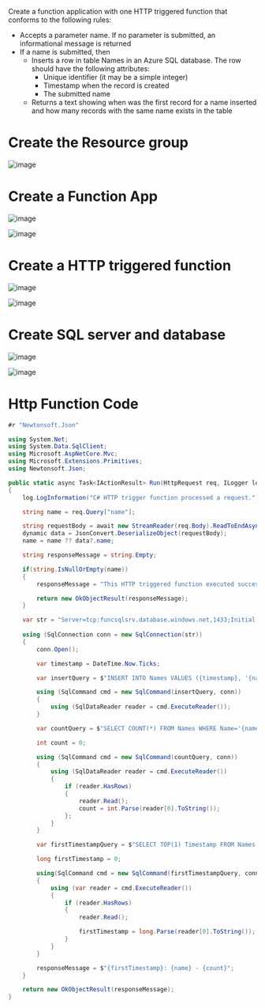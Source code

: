 Create a function application with one HTTP triggered function that conforms to the following rules:

- Accepts a parameter name. If no parameter is submitted, an informational message is returned
- If a name is submitted, then
  - Inserts a row in table Names in an Azure SQL database. The row should have the following attributes:
    - Unique identifier (it may be a simple integer)
    - Timestamp when the record is created
    - The submitted name
  - Returns a text showing when was the first record for a name inserted and how many records with the same name exists in the table


# Create the Resource group

![image](https://user-images.githubusercontent.com/34960418/157232062-f1b97481-f869-4333-b9ff-1a0fea7ab030.png)


# Create a Function App

![image](https://user-images.githubusercontent.com/34960418/157232364-fbc1c9a2-0a60-4c22-8834-ab7b524bf737.png)

![image](https://user-images.githubusercontent.com/34960418/157232503-a2f5a227-e477-46e2-bdb2-1160123f9880.png)


# Create a HTTP triggered function

![image](https://user-images.githubusercontent.com/34960418/157232855-75013237-7496-4a9f-921e-bf3f81bf7670.png)

![image](https://user-images.githubusercontent.com/34960418/157233924-7735f559-e22d-4488-b701-760dc53cccde.png)


# Create SQL server and database

![image](https://user-images.githubusercontent.com/34960418/157234381-7c535420-6ddc-42b3-b8e0-4fbd012e5c73.png)

![image](https://user-images.githubusercontent.com/34960418/157239374-3cbf348a-1ff5-407f-b53b-96c686a51aa6.png)


# Http Function Code

```csharp
#r "Newtonsoft.Json"

using System.Net;
using System.Data.SqlClient;
using Microsoft.AspNetCore.Mvc;
using Microsoft.Extensions.Primitives;
using Newtonsoft.Json;

public static async Task<IActionResult> Run(HttpRequest req, ILogger log)
{
    log.LogInformation("C# HTTP trigger function processed a request.");

    string name = req.Query["name"];

    string requestBody = await new StreamReader(req.Body).ReadToEndAsync();
    dynamic data = JsonConvert.DeserializeObject(requestBody);
    name = name ?? data?.name;

    string responseMessage = string.Empty;

    if(string.IsNullOrEmpty(name))
    {
        responseMessage = "This HTTP triggered function executed successfully. Pass a name in the query string or in the request body for a personalized response.";

        return new OkObjectResult(responseMessage);
    }

    var str = "Server=tcp:funcsqlsrv.database.windows.net,1433;Initial Catalog=funcappdb;Persist Security Info=False;User ID=demosa;Password=DemoPassword-2022;MultipleActiveResultSets=False;Encrypt=True;TrustServerCertificate=False;Connection Timeout=30;";
    
    using (SqlConnection conn = new SqlConnection(str))
    {
        conn.Open();

        var timestamp = DateTime.Now.Ticks;        

        var insertQuery = $"INSERT INTO Names VALUES ({timestamp}, '{name}')";

        using (SqlCommand cmd = new SqlCommand(insertQuery, conn))
        {
            using (SqlDataReader reader = cmd.ExecuteReader());
        }

        var countQuery = $"SELECT COUNT(*) FROM Names WHERE Name='{name}'";

        int count = 0;

        using (SqlCommand cmd = new SqlCommand(countQuery, conn))
        {
            using (SqlDataReader reader = cmd.ExecuteReader()) 
            {
                if (reader.HasRows)
                {
                    reader.Read();
                    count = int.Parse(reader[0].ToString());
                };
            }
        }

        var firstTimestampQuery = $"SELECT TOP(1) Timestamp FROM Names WHERE Name='{name}'";

        long firstTimestamp = 0;

        using(SqlCommand cmd = new SqlCommand(firstTimestampQuery, conn))
        {
            using (var reader = cmd.ExecuteReader())
            {
                if (reader.HasRows)
                {
                    reader.Read();

                    firstTimestamp = long.Parse(reader[0].ToString());
                } 
            }           
        }

        responseMessage = $"{firstTimestamp}: {name} - {count}";
    }

    return new OkObjectResult(responseMessage);
}
```
